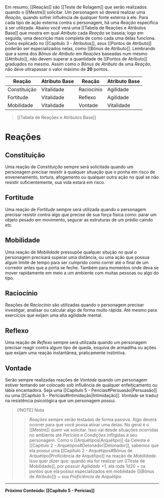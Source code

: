 Em resumo, [[Reação]] são [[Teste de Rolagem]] que serão realizados quando o [[Mestre]] solicitar. Um personagem só deverá realizar uma _Reação_, quando sofrer influência de qualquer fonte externa à ele. Para cada tipo de ação externa contra o personagem, há uma *Reação* específica à ser utilizada. Abaixo você verá uma [[Tabela de Reações e Atributos Base]] que mostra em qual _Atributo_ cada *Reação* se baseia; logo em seguida, uma descrição mais completa de como cada uma delas funciona. Como explicado no [[Capítulo 3 - Atributos]], seus [[Pontos de Atributo]] poderão ser especializados nelas, como [[Bônus de Atributo]]. Lembrando que a soma dos *Bônus de Atributo* em *Reações* baseadas num mesmo [[Atributo]], não devem superar a quantidade de [[Pontos de Atributo]] graduados no mesmo. Assim como o _Bônus de Atributo_ de uma *Reação*, não deve ultrapassar o valor máximo de **20** pontos.


| **Reação**   | Atributo Base | Reação     | Atributo Base |
| ------------ | ------------- | ---------- | ------------- |
| Constituição | Vitalidade    | Raciocínio | Agilidade     |
| Fortitude    | Vitalidade    | Reflexo    | Agilidade     |
| Mobilidade   | Vitalidade    | Vontade    | Vitalidade    |
> [[Tabela de Reações e Atributos Base]]

# Reações

## Constituição

Uma reação de _Constituição_ sempre será solicitada quando um personagem precisar resistir à qualquer situação que o ponha em risco de envenenamento, tortura, afogamento ou qualquer outra ação no qual se não resistir suficientemente, sua vida estará em risco.

## Fortitude

Uma reação de _Fortitude_ sempre será utilizada quando o personagem precisar resistir contra algo que precise de sua força física como: parar um objeto pesado em movimento, segurar as estruturas de um prédio caindo etc.

## Mobilidade

Uma reação de _Mobilidade_ pressupõe qualquer situção no qual o personagem precisará superar uma distância, ou uma ação que possua algum limite de tempo para ser cumprido como correr até o final de um corredor antes que a porta se feche. Também para momentos onde deva se mover rapidamente em meio a um ambiente com muitas pessoas ou algo do tipo.

## Raciocínio

Reações de _Raciocínio_ são utilizadas quando o personagem precisar investigar, analisar ou calcular algo de forma muito rápida. Até mesmo para exercícios que exijam uma alta agilidade mental.

## Reflexo

Uma reação de _Reflexo_ sempre será utilizada quando um personagem precisar reagir contra algum tipo de queda, esquiva de armadilha ou ações que exijam uma reação instantânea, praticamente instintiva.

## Vontade

Serão sempre realizadas reações de _Vontade_ quando um personagem estiver tentando ser colocado sob influência de qualquer enfeitiçamento ou lábia encantadora. Seja uma [[Capítulo 5 - Perícias#Persuasão|Persuasão]] ou uma [[Capítulo 5 - Perícias#Intimidação|Intimidação]]. *Vontade* se traduz na resistência psicológica que um personagem possui.


> [!NOTE] Nota
> > *Reações* sempre serão testadas de forma passiva. Algo deverá ocorrer para que você possa ativar uma delas. No geral é o [[Mestre]] quem vai solicitar. Isso vai desde situações ocorridas no ambiente até *Perícias* e *Condições* infligidas à seu personagem. Como o [[Arquétipos|Arquétipo]] da Celeste é [[Capítulo 2 - Arquétipos#Detonador|Detonador]], sabemos que ela possui uma [[Capítulo 2 - Arquétipos#Bônus de Arquétipo|Proficiência de Arquétipo]] na reação de _Mobilidade_. Isso quer dizer que: quando ela for realizar um [[Teste de Mobilidade]], por possuir *Agilidade* +1, ela roda 1d20 + os pontos que ela possui especializados em mobilidade ([[Bônus de Atributo]]) + sua _Proficiência de Arquétipo_.

***
**Próximo Conteúdo: [[Capítulo 5 - Perícias]]**
